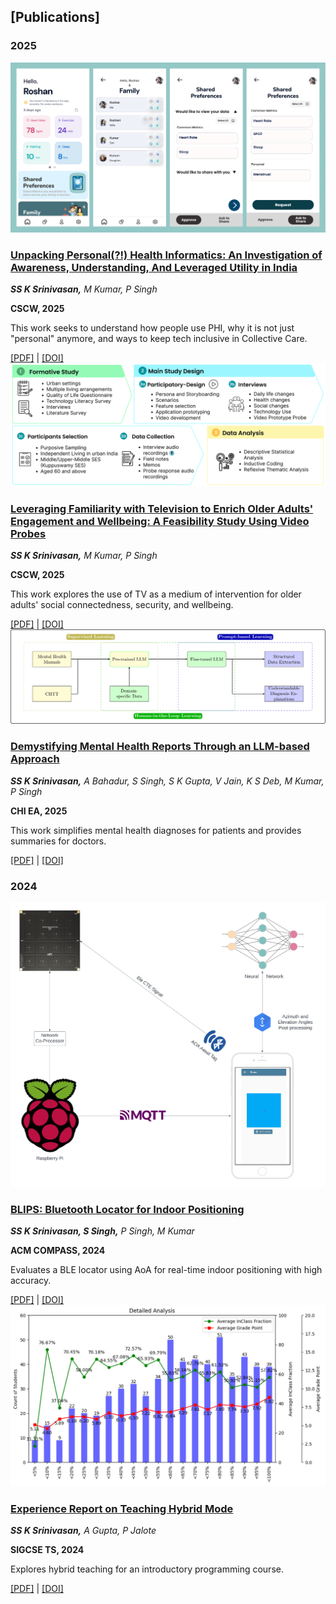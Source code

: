 ## [Publications]

### 2025
<div class="publication">
    <img src="/assets/images/pubs/Sample_Prototype.png" alt="Collective Care Sample Prototype">
    <div class="publication-content">
        <h3><a href="https://doi.org/10.48550/arXiv.2509.01231">Unpacking Personal(?!) Health Informatics: An Investigation of Awareness, Understanding, And Leveraged Utility in India</a></h3>
        <p><i><b>SS K Srinivasan,</b> M Kumar, P Singh</i></p>
        <p><b>CSCW, 2025</b></p>
        <p>This work seeks to understand how people use PHI, why it is not just "personal" anymore, and ways to keep tech inclusive in Collective Care.</p>
        <div class="publication-links">
            <a href="https://arxiv.org/pdf/2509.01231">[PDF]</a> | 
            <a href="https://doi.org/10.48550/arXiv.2509.01231">[DOI]</a>
        </div>
    </div>
</div>

<div class="publication">
    <img src="/assets/images/pubs/workflow_v2.png" alt="TIES">
    <div class="publication-content">
        <h3><a href="https://shyamsastha.github.io/">Leveraging Familiarity with Television to Enrich Older Adults' Engagement and Wellbeing: A Feasibility Study Using Video Probes</a></h3>
        <p><i><b>SS K Srinivasan,</b> M Kumar, P Singh</i></p>
        <p><b>CSCW, 2025</b></p>
        <p>This work explores the use of TV as a medium of intervention for older adults' social connectedness, security, and wellbeing.</p>
        <div class="publication-links">
            <a href="https://shyamsastha.github.io/">[PDF]</a> | 
            <a href="https://doi.org/10.1145/3757624">[DOI]</a>
        </div>
    </div>
</div>

<div class="publication">
    <img src="/assets/images/pubs/Design_Architecture.png" alt="Mental Health LLM">
    <div class="publication-content">
        <h3><a href="https://dl.acm.org/doi/pdf/10.1145/3706599.3720208">Demystifying Mental Health Reports Through an LLM-based Approach</a></h3>
        <p><i><b>SS K Srinivasan,</b> A Bahadur, S Singh, S K Gupta, V Jain, K S Deb, M Kumar, P Singh</i></p>
        <p><b>CHI EA, 2025</b></p>
        <p>This work simplifies mental health diagnoses for patients and provides summaries for doctors.</p>
        <div class="publication-links">
            <a href="https://dl.acm.org/doi/pdf/10.1145/3706599.3720208">[PDF]</a> | 
            <a href="https://doi.org/10.1145/3706599.3720208">[DOI]</a>
        </div>
    </div>
</div>

### 2024  
<div class="publication">
    <img src="/assets/images/pubs/workflow_diagram.png" alt="BLIPS Bluetooth Locator">
    <div class="publication-content">
        <h3><a href="https://dl.acm.org/doi/pdf/10.1145/3674829.3675057">BLIPS: Bluetooth Locator for Indoor Positioning</a></h3>
        <p><i><b>SS K Srinivasan, S Singh,</b> P Singh, M Kumar</i></p>
        <p><b>ACM COMPASS, 2024</b></p>
        <p>Evaluates a BLE locator using AoA for real-time indoor positioning with high accuracy.</p>
        <div class="publication-links">
            <a href="https://dl.acm.org/doi/pdf/10.1145/3674829.3675057">[PDF]</a> | 
            <a href="https://doi.org/10.1145/3674829.3675057">[DOI]</a>
        </div>
    </div>
</div>

<div class="publication">
    <img src="/assets/images/pubs/Attendance_analysis_granular.png" alt="Hybrid Teaching Report">
    <div class="publication-content">
        <h3><a href="https://dl.acm.org/doi/pdf/10.1145/3626253.3635486">Experience Report on Teaching Hybrid Mode</a></h3>
        <p><i><b>SS K Srinivasan,</b> A Gupta, P Jalote</i></p>
        <p><b>SIGCSE TS, 2024</b></p>
        <p>Explores hybrid teaching for an introductory programming course.</p>
        <div class="publication-links">
            <a href="https://dl.acm.org/doi/pdf/10.1145/3626253.3635486">[PDF]</a> | 
            <a href="https://doi.org/10.1145/3626253.3635486">[DOI]</a>
        </div>
    </div>
</div>
